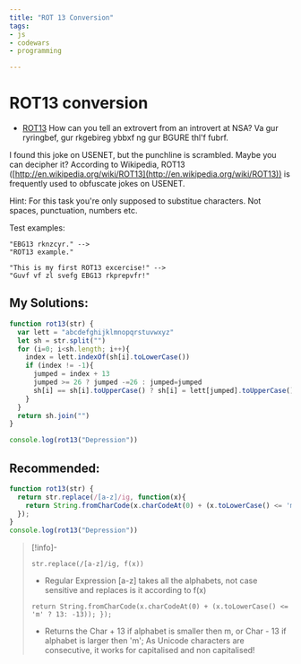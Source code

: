```yaml
---
title: "ROT 13 Conversion"
tags:
- js
- codewars
- programming

---
```


# ROT13 conversion
- [ROT13](https://www.codewars.com/kata/52223df9e8f98c7aa7000062/train/javascript)
How can you tell an extrovert from an introvert at NSA? Va gur ryringbef, gur rkgebireg ybbxf ng gur BGURE thl'f fubrf.

I found this joke on USENET, but the punchline is scrambled. Maybe you can decipher it? According to Wikipedia, ROT13 ([http://en.wikipedia.org/wiki/ROT13](http://en.wikipedia.org/wiki/ROT13)) is frequently used to obfuscate jokes on USENET.

Hint: For this task you're only supposed to substitue characters. Not spaces, punctuation, numbers etc.

Test examples:

```
"EBG13 rknzcyr." -->
"ROT13 example."

"This is my first ROT13 excercise!" -->
"Guvf vf zl svefg EBG13 rkprepvfr!"
```
## My Solutions:
````javascript
function rot13(str) {
  var lett = "abcdefghijklmnopqrstuvwxyz"
  let sh = str.split("")
  for (i=0; i<sh.length; i++){
    index = lett.indexOf(sh[i].toLowerCase())
    if (index != -1){
      jumped = index + 13
      jumped >= 26 ? jumped -=26 : jumped=jumped
      sh[i] == sh[i].toUpperCase() ? sh[i] = lett[jumped].toUpperCase() :sh[i] = lett[jumped]
    }
  }
  return sh.join("")
}

console.log(rot13("Depression"))
````
## Recommended:
```javascript
function rot13(str) {
  return str.replace(/[a-z]/ig, function(x){
    return String.fromCharCode(x.charCodeAt(0) + (x.toLowerCase() <= 'm' ? 13: -13));
  });
}
console.log(rot13("Depression"))
```

> [!info]-
> 
> `str.replace(/[a-z]/ig, f(x))` 
> - Regular Expression [a-z] takes all the alphabets, not case sensitive and replaces is it according to f(x)
>   
>`return String.fromCharCode(x.charCodeAt(0) + (x.toLowerCase() <= 'm' ? 13: -13));
  });`
> - Returns the Char + 13 if alphabet is smaller then m, or Char - 13 if alphabet is larger then 'm'; As Unicode characters are consecutive, it works for capitalised and non capitalised!




